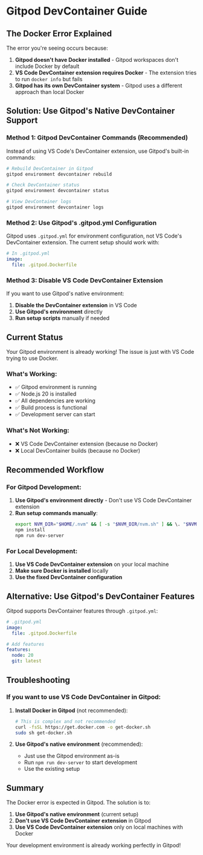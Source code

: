 # Gitpod DevContainer Guide

## The Docker Error Explained

The error you're seeing occurs because:

1. **Gitpod doesn't have Docker installed** - Gitpod workspaces don't include Docker by default
2. **VS Code DevContainer extension requires Docker** - The extension tries to run `docker info` but fails
3. **Gitpod has its own DevContainer system** - Gitpod uses a different approach than local Docker

## Solution: Use Gitpod's Native DevContainer Support

### Method 1: Gitpod DevContainer Commands (Recommended)

Instead of using VS Code's DevContainer extension, use Gitpod's built-in commands:

```bash
# Rebuild DevContainer in Gitpod
gitpod environment devcontainer rebuild

# Check DevContainer status
gitpod environment devcontainer status

# View DevContainer logs
gitpod environment devcontainer logs
```

### Method 2: Use Gitpod's .gitpod.yml Configuration

Gitpod uses `.gitpod.yml` for environment configuration, not VS Code's DevContainer extension. The current setup should work with:

```yaml
# In .gitpod.yml
image:
  file: .gitpod.Dockerfile
```

### Method 3: Disable VS Code DevContainer Extension

If you want to use Gitpod's native environment:

1. **Disable the DevContainer extension** in VS Code
2. **Use Gitpod's environment** directly
3. **Run setup scripts** manually if needed

## Current Status

Your Gitpod environment is already working! The issue is just with VS Code trying to use Docker.

### What's Working:
- ✅ Gitpod environment is running
- ✅ Node.js 20 is installed
- ✅ All dependencies are working
- ✅ Build process is functional
- ✅ Development server can start

### What's Not Working:
- ❌ VS Code DevContainer extension (because no Docker)
- ❌ Local DevContainer builds (because no Docker)

## Recommended Workflow

### For Gitpod Development:
1. **Use Gitpod's environment directly** - Don't use VS Code DevContainer extension
2. **Run setup commands manually**:
   ```bash
   export NVM_DIR="$HOME/.nvm" && [ -s "$NVM_DIR/nvm.sh" ] && \. "$NVM_DIR/nvm.sh"
   npm install
   npm run dev-server
   ```

### For Local Development:
1. **Use VS Code DevContainer extension** on your local machine
2. **Make sure Docker is installed** locally
3. **Use the fixed DevContainer configuration**

## Alternative: Use Gitpod's DevContainer Features

Gitpod supports DevContainer features through `.gitpod.yml`:

```yaml
# .gitpod.yml
image:
  file: .gitpod.Dockerfile

# Add features
features:
  node: 20
  git: latest
```

## Troubleshooting

### If you want to use VS Code DevContainer in Gitpod:
1. **Install Docker in Gitpod** (not recommended):
   ```bash
   # This is complex and not recommended
   curl -fsSL https://get.docker.com -o get-docker.sh
   sudo sh get-docker.sh
   ```

2. **Use Gitpod's native environment** (recommended):
   - Just use the Gitpod environment as-is
   - Run `npm run dev-server` to start development
   - Use the existing setup

## Summary

The Docker error is expected in Gitpod. The solution is to:

1. **Use Gitpod's native environment** (current setup)
2. **Don't use VS Code DevContainer extension** in Gitpod
3. **Use VS Code DevContainer extension** only on local machines with Docker

Your development environment is already working perfectly in Gitpod!
